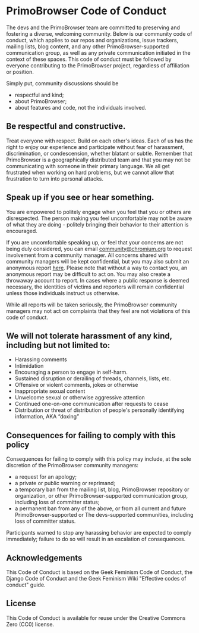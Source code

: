 # PrimoBrowser Code of Conduct

The devs and the PrimoBrowser team are committed to preserving and fostering a
diverse, welcoming community. Below is our community code of conduct, which
applies to our repos and organizations, issue trackers, mailing lists,
blog content, and any other PrimoBrowser-supported communication group, as
well as any private communication initiated in the context of these
spaces. This code of conduct must be followed by everyone contributing to
the PrimoBrowser project, regardless of affiliation or position.

Simply put, community discussions should be

 * respectful and kind;
 * about PrimoBrowser;
 * about features and code, not the individuals involved.

## Be respectful and constructive.

Treat everyone with respect. Build on each other's ideas. Each of us has the
right to enjoy our experience and participate without fear of harassment,
discrimination, or condescension, whether blatant or subtle. Remember that
PrimoBrowser is a geographically distributed team and that you may not be
communicating with someone in their primary language. We all get frustrated
when working on hard problems, but we cannot allow that frustration to turn
into personal attacks.

## Speak up if you see or hear something.

You are empowered to politely engage when you feel that you or others are
disrespected. The person making you feel uncomfortable may not be aware of what
they are doing - politely bringing their behavior to their attention is
encouraged.

If you are uncomfortable speaking up, or feel that your concerns are not being
duly considered, you can email community@chromium.org to request involvement
from a community manager. All concerns shared with community managers will be
kept confidential, but you may also submit an anonymous report [here](https://docs.google.com/a/google.com/forms/d/e/1FAIpQLSe-LDjW9eIJ-TpI2poZxnGtU-SvUWkFZc8x0aiKGY1s7NKPdA/viewform?c=0&w=1).
Please note that without a way to contact you, an anonymous report may be
difficult to act on. You may also create a throwaway account to report. In
cases where a public response is deemed necessary, the identities of victims
and reporters will remain confidential unless those individuals instruct us
otherwise.

While all reports will be taken seriously, the PrimoBrowser community managers may
not act on complaints that they feel are not violations of this code of
conduct.

## We will not tolerate harassment of any kind, including but not limited to:

 * Harassing comments
 * Intimidation
 * Encouraging a person to engage in self-harm.
 * Sustained disruption or derailing of threads, channels, lists, etc.
 * Offensive or violent comments, jokes or otherwise
 * Inappropriate sexual content
 * Unwelcome sexual or otherwise aggressive attention
 * Continued one-on-one communication after requests to cease
 * Distribution or threat of distribution of people's personally identifying
   information, AKA “doxing”

## Consequences for failing to comply with this policy

Consequences for failing to comply with this policy may include, at the sole
discretion of the PrimoBrowser community managers:

 * a request for an apology;
 * a private or public warning or reprimand;
 * a temporary ban from the mailing list, blog, PrimoBrowser repository or
   organization, or other PrimoBrowser-supported communication group, including
   loss of committer status;
 * a permanent ban from any of the above, or from all current and future
   PrimoBrowser-supported or The devs-supported communities, including loss of
   committer status.

Participants warned to stop any harassing behavior are expected to comply
immediately; failure to do so will result in an escalation of consequences.

## Acknowledgements

This Code of Conduct is based on the Geek Feminism Code of Conduct, the Django
Code of Conduct and the Geek Feminism Wiki "Effective codes of conduct" guide.

## License

This Code of Conduct is available for reuse under the Creative Commons Zero
(CC0) license.
